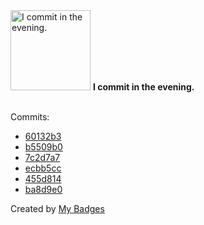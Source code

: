 <img src="https://my-badges.github.io/my-badges/evening-commits.png" alt="I commit in the evening." title="I commit in the evening." width="128">
<strong>I commit in the evening.</strong>
<br><br>

Commits:

- <a href="https://github.com/wish13yt/noBody/commit/60132b31f62c8f2ea6903df67d9ca72fe79e34a2">60132b3</a>
- <a href="https://github.com/wish13yt/noBody/commit/b5509b09910290641409d596b69452d6aa0b8071">b5509b0</a>
- <a href="https://github.com/wish13yt/noBody/commit/7c2d7a721cedacac15a766993c0f32d774dad65f">7c2d7a7</a>
- <a href="https://github.com/wish13yt/noBody/commit/ecbb5cc161087e720fb2cc1b4eb7351c37dad8be">ecbb5cc</a>
- <a href="https://github.com/wish13yt/noBody/commit/455d8142e71aac0fbc876f30c25b6e570e216ed9">455d814</a>
- <a href="https://github.com/wish13yt/noBody/commit/ba8d9e04e6a3807841999fc9d6a1d844b4c6f928">ba8d9e0</a>


Created by <a href="https://github.com/my-badges/my-badges">My Badges</a>